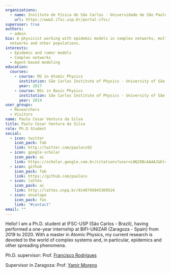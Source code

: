 ```yaml
---
organizations:
  - name: Instituto de Física de São Carlos - Universidade de São Paulo - Brazil
    url: https://www2.ifsc.usp.br/portal-ifsc/
superuser: true
authors:
  - admin
bio: A physicist working with epidemic models in complex networks, multiplex
  networks and other populations.
interests:
  - Epidemic and rumor models
  - Complex networks
  - Agent-based modeling
education:
  courses:
    - course: MS in Atomic Physics
      institution: São Carlos Institute of Physics - University of São Paulo
      year: 2017
    - course: BSc in Basic Physics
      institution: São Carlos Institute of Physics - University of São Paulo
      year: 2014
user_groups:
  - Researchers
  - Visitors
name: Paulo Cesar Ventura da Silva
title: Paulo Cesar Ventura da Silva
role: Ph.D Student
social:
  - icon: twitter
    icon_pack: fab
    link: http://twitter.com/paulocv92
  - icon: google-scholar
    icon_pack: ai
    link: https://scholar.google.com.br/citations?user=LNQ26BcAAAAJ&hl=pt-BR&oi=ao
  - icon: github
    icon_pack: fab
    link: https://github.com/paulocv
  - icon: lattes
    icon_pack: ai
    link: http://lattes.cnpq.br/9148745845369524
  - icon: envelope
    icon_pack: fas
    link: "#contact"
email: ""
---
```

Hello! I am a Ph.D. student at IFSC-USP (São Carlos - Brazil), having performed a one-year internship at BIFI-UNIZAR (Zaragoza - Spain) from 2019 to 2020. With a master in Atomic Physics, my current research is devoted to the world of complex systems and, in particular, epidemics and other spreading phenomena.

Ph.D. supervisor: Prof. [Francisco Rodrigues](https://sites.icmc.usp.br/francisco/index.html)

Supervisor in Zaragoza:  Prof. [Yamir Moreno](http://cosnet.bifi.es/people/yamir-moreno/)

